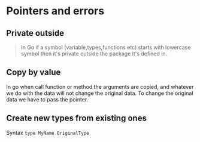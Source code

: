 # Pointers and errors

## Private outside

> In Go if a symbol (variable,types,functions etc) starts with lowercase symbol then it's private outside the package it's defined in.

## Copy by value

In go when call function or method the arguments are copied, and whatever we do with the data will not change the
original data. To change the original data we have to pass the pointer.

## Create new types from existing ones

Syntax `type MyName OriginalType`